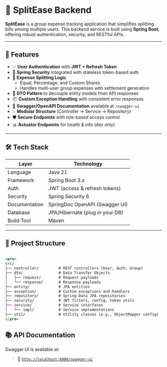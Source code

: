 # 🧾 SplitEase Backend

**SplitEase** is a group expense tracking application that simplifies splitting bills among multiple users. This backend
service is built using **Spring Boot**, offering robust authentication, security, and RESTful APIs.

---

## 🚀 Features

- ✅ **User Authentication** with **JWT + Refresh Token**
- 🔐 **Spring Security** integrated with stateless token-based auth
- 🧾 **Expense Splitting Logic**
    - Equal, Percentage, and Custom Shares
    - Handles multi-user group expenses with settlement generation
- 🧠 **DTO Pattern** to decouple entity models from API responses
- 📦 **Custom Exception Handling** with consistent error responses
- 🧪 **Swagger/OpenAPI Documentation** available at `/swagger-ui`
- 💡 **Modular Structure** (Controller → Service → Repository)
- 🛡️ **Secure Endpoints** with role-based access control
- 📊 **Actuator Endpoints** for health & info (dev only)

---

## 🛠️ Tech Stack

| Layer         | Technology                      |
|---------------|---------------------------------|
| Language      | Java 21                         |
| Framework     | Spring Boot 3.x                 |
| Auth          | JWT (access & refresh tokens)   |
| Security      | Spring Security 6               |
| Documentation | SpringDoc OpenAPI (Swagger UI)  |
| Database      | JPA/Hibernate (plug in your DB) |
| Build Tool    | Maven                           |

---

## 📂 Project Structure

```html

<pre>
src/
├── controller/         # REST controllers (User, Auth, Group)
├── dto/                # Data Transfer Objects
│   ├── request/        # Request payloads
│   └── response/       # Response payloads
├── entity/             # JPA entities
├── exception/          # Custom exceptions and handlers
├── repository/         # Spring Data JPA repositories
├── security/           # JWT filters, config, token utils
├── service/            # Service interfaces
│   └── impl/           # Service implementations
├── util/               # Utility classes (e.g., ObjectMapper config)
</pre>
```

## 📚 API Documentation

Swagger UI is available at:

> 📍 [`http://localhost:8000/swagger-ui`](http://localhost:8080/swagger-ui)